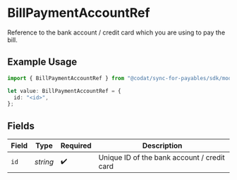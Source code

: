 # BillPaymentAccountRef

Reference to the bank account / credit card which you are using to pay the bill.

## Example Usage

```typescript
import { BillPaymentAccountRef } from "@codat/sync-for-payables/sdk/models/shared";

let value: BillPaymentAccountRef = {
  id: "<id>",
};
```

## Fields

| Field                                       | Type                                        | Required                                    | Description                                 |
| ------------------------------------------- | ------------------------------------------- | ------------------------------------------- | ------------------------------------------- |
| `id`                                        | *string*                                    | :heavy_check_mark:                          | Unique ID of the bank account / credit card |
